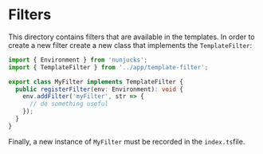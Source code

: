 # Filters

This directory contains filters that are available in the templates. In order to create a new filter create
a new class that implements the `TemplateFilter`: 

```typescript
import { Environment } from 'nunjucks';
import { TemplateFilter } from '../app/template-filter';

export class MyFilter implements TemplateFilter {
  public registerFilter(env: Environment): void {
    env.addFilter('myFilter', str => {
      // do something useful
    });
  }
}
```

Finally, a new instance of `MyFilter` must be recorded in the `index.ts`file.
